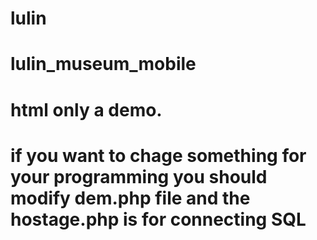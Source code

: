 # lulin
# lulin_museum_mobile

# html only a demo.
# if you want to chage something for your programming you should modify dem.php file and the hostage.php is for connecting SQL 
